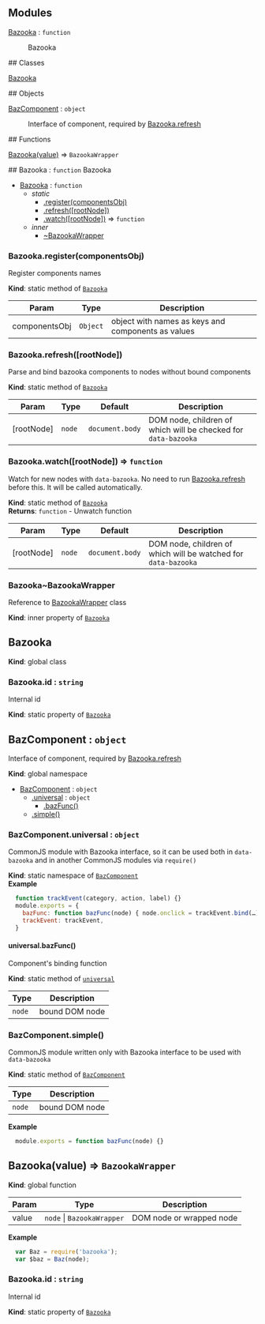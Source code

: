## Modules
<dl>
<dt><a href="#module_Bazooka">Bazooka</a> : <code>function</code></dt>
<dd><p>Bazooka</p>
</dd>
</dl>
## Classes
<dl>
<dt><a href="#Bazooka">Bazooka</a></dt>
<dd></dd>
</dl>
## Objects
<dl>
<dt><a href="#BazComponent">BazComponent</a> : <code>object</code></dt>
<dd><p>Interface of component, required by <a href="#module_Bazooka.refresh">Bazooka.refresh</a></p>
</dd>
</dl>
## Functions
<dl>
<dt><a href="#Bazooka">Bazooka(value)</a> ⇒ <code>BazookaWrapper</code></dt>
<dd></dd>
</dl>
<a name="module_Bazooka"></a>
## Bazooka : <code>function</code>
Bazooka


* [Bazooka](#module_Bazooka) : <code>function</code>
  * _static_
    * [.register(componentsObj)](#module_Bazooka.register)
    * [.refresh([rootNode])](#module_Bazooka.refresh)
    * [.watch([rootNode])](#module_Bazooka.watch) ⇒ <code>function</code>
  * _inner_
    * [~BazookaWrapper](#module_Bazooka..BazookaWrapper)

<a name="module_Bazooka.register"></a>
### Bazooka.register(componentsObj)
Register components names

**Kind**: static method of <code>[Bazooka](#module_Bazooka)</code>  

| Param | Type | Description |
| --- | --- | --- |
| componentsObj | <code>Object</code> | object with names as keys and components as values |

<a name="module_Bazooka.refresh"></a>
### Bazooka.refresh([rootNode])
Parse and bind bazooka components to nodes without bound components

**Kind**: static method of <code>[Bazooka](#module_Bazooka)</code>  

| Param | Type | Default | Description |
| --- | --- | --- | --- |
| [rootNode] | <code>node</code> | <code>document.body</code> | DOM node, children of which will be checked for `data-bazooka` |

<a name="module_Bazooka.watch"></a>
### Bazooka.watch([rootNode]) ⇒ <code>function</code>
Watch for new nodes with `data-bazooka`. No need to run [Bazooka.refresh](Bazooka.refresh) before this. It will be called automatically.

**Kind**: static method of <code>[Bazooka](#module_Bazooka)</code>  
**Returns**: <code>function</code> - Unwatch function  

| Param | Type | Default | Description |
| --- | --- | --- | --- |
| [rootNode] | <code>node</code> | <code>document.body</code> | DOM node, children of which will be watched for `data-bazooka` |

<a name="module_Bazooka..BazookaWrapper"></a>
### Bazooka~BazookaWrapper
Reference to [BazookaWrapper](BazookaWrapper) class

**Kind**: inner property of <code>[Bazooka](#module_Bazooka)</code>  
<a name="Bazooka"></a>
## Bazooka
**Kind**: global class  
<a name="Bazooka.id"></a>
### Bazooka.id : <code>string</code>
Internal id

**Kind**: static property of <code>[Bazooka](#Bazooka)</code>  
<a name="BazComponent"></a>
## BazComponent : <code>object</code>
Interface of component, required by [Bazooka.refresh](#module_Bazooka.refresh)

**Kind**: global namespace  

* [BazComponent](#BazComponent) : <code>object</code>
  * [.universal](#BazComponent.universal) : <code>object</code>
    * [.bazFunc()](#BazComponent.universal.bazFunc)
  * [.simple()](#BazComponent.simple)

<a name="BazComponent.universal"></a>
### BazComponent.universal : <code>object</code>
CommonJS module with Bazooka interface, so it can be used both in `data-bazooka`
and in another CommonJS modules via `require()`

**Kind**: static namespace of <code>[BazComponent](#BazComponent)</code>  
**Example**  
```javascript
  function trackEvent(category, action, label) {}
  module.exports = {
    bazFunc: function bazFunc(node) { node.onclick = trackEvent.bind(…) },
    trackEvent: trackEvent,
  }
```
<a name="BazComponent.universal.bazFunc"></a>
#### universal.bazFunc()
Component's binding function

**Kind**: static method of <code>[universal](#BazComponent.universal)</code>  

| Type | Description |
| --- | --- |
| <code>node</code> | bound DOM node |

<a name="BazComponent.simple"></a>
### BazComponent.simple()
CommonJS module written only with Bazooka interface to be used with `data-bazooka`

**Kind**: static method of <code>[BazComponent](#BazComponent)</code>  

| Type | Description |
| --- | --- |
| <code>node</code> | bound DOM node |

**Example**  
```javascript
  module.exports = function bazFunc(node) {}
```
<a name="Bazooka"></a>
## Bazooka(value) ⇒ <code>BazookaWrapper</code>
**Kind**: global function  

| Param | Type | Description |
| --- | --- | --- |
| value | <code>node</code> &#124; <code>BazookaWrapper</code> | DOM node or wrapped node |

**Example**  
```javascript
  var Baz = require('bazooka');
  var $baz = Baz(node);
```
<a name="Bazooka.id"></a>
### Bazooka.id : <code>string</code>
Internal id

**Kind**: static property of <code>[Bazooka](#Bazooka)</code>  
